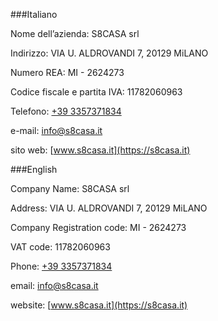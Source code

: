 ###Italiano

Nome dell’azienda: S8CASA srl

Indirizzo: VIA U. ALDROVANDI 7, 20129 MiLANO

Numero REA: MI - 2624273

Codice fiscale e partita IVA: 11782060963

Telefono: [+39 3357371834](tel:+393357371834])

e-mail: [info@s8casa.it](mailto:info@s8casa.it)

sito web: [www.s8casa.it](https://s8casa.it)

###English

Company Name: S8CASA srl

Address: VIA U. ALDROVANDI 7, 20129 MiLANO

Company Registration code: MI - 2624273

VAT code: 11782060963

Phone: [+39 3357371834](tel:+393357371834])

email: [info@s8casa.it](mailto:info@s8casa.it)

website: [www.s8casa.it](https://s8casa.it)